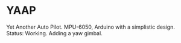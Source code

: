 # YAAP
Yet Another Auto Pilot.  MPU-6050, Arduino with a simplistic design.\
Status:  Working.  Adding a yaw gimbal.
